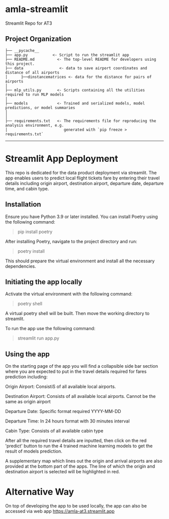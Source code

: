 # amla-streamlit
Streamlit Repo for AT3



Project Organization
------------

    ├── __pycache__
    ├── app.py           <- Script to run the streamlit app
    ├── README.md          <- The top-level README for developers using this project.
    ├── data                <- data to save airport coordinates and distance of all airports
    │      ├──dinstancematrices <- data for the distance for pairs of airports
    │  
    ├── mlp_utils.py       <- Scripts containing all the utilities required to run MLP models
    │
    ├── models             <- Trained and serialized models, model predictions, or model summaries
    │  
    │
    ├── requirements.txt   <- The requirements file for reproducing the analysis environment, e.g.
    │                         generated with `pip freeze > requirements.txt`

  





--------

# Streamlit App Deployment 

This repo is dedicated for the data product deployment via streamlit. The app enables users to predict local flight tickets fare by entering their travel details including origin airport, destination airport, departure date, departure time, and cabin type. 


## Installation

Ensure you have Python 3.9 or later installed. You can install Poetry using the following command:

> pip install poetry

After installing Poetry, navigate to the project directory and run:

> poetry install

This should prepare the virtual environment and install all the necessary dependencies.




## Initiating the app locally

Activate the virtual environment with the following command:

> poetry shell

A virtual poetry shell will be built. Then move the working directory to streamlit.

To run the app use the following command:

> streamlit run app.py


## Using the app

On the starting page of the app you will find a collapsible side bar section where you are expected to put in the travel details required for fares prediction including:

Origin Airport: ConsistiS of all available local airports.

Destination Airport: Consists of all available local airports. Cannot be the same as origin airport

Departure Date: Specific format required YYYY-MM-DD

Departure Time: In 24 hours format with 30 minutes interval

Cabin Type: Consists of all available cabin type


After all the required travel details are inputted, then click on the red 'predict' button to run the 4 trained machine learning models to get the result of models prediction.

A supplementary map which lines out the origin and arrival airports are also provided at the bottom part of the apps. The line of which the origin and destination airport is selected will be highlighted in red.



# Alternative Way

On top of developing the app to be used locally, the app can also be accessed via web app https://amla-at3.streamlit.app



